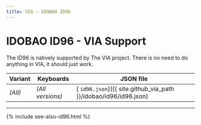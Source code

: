 ```yaml
---
title: VIA - IDOBAO ID96
---
```


# IDOBAO ID96 - VIA Support

<div class="border shadow shadow-sm border-info bg-info bg-opacity-10 rounded-3 p-2 mb-4 text-opacity-75">
  <i class="fas fa-info-circle text-info"></i>
  The ID96 is natively supported by The VIA project.
  There is no need to do anything in VIA, it should just work.
</div>


| Variant | Keyboards        | JSON file |
|---------|------------------|-----------|
| *(All)* | *(All versions)* | [<i class="fab fa-github-alt"></i> `id96.json`]({{ site.github_via_path }}/idobao/id96/id96.json) |


---

{% include see-also-id96.html %}
